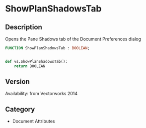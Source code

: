 # ShowPlanShadowsTab

## Description
Opens the Pane Shadows tab of the Document Preferences dialog

```pascal
FUNCTION ShowPlanShadowsTab : BOOLEAN;
```

```python

def vs.ShowPlanShadowsTab():
    return BOOLEAN
```

## Version
Availability: from Vectorworks 2014
## Category
* Document Attributes

